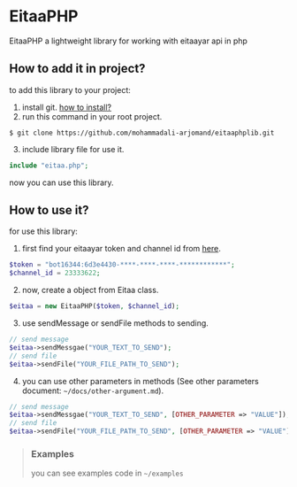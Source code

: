 # EitaaPHP
EitaaPHP a lightweight library for working with eitaayar api in php

## How to add it in project?
to add this library to your project:

1. install git. [how to install?](https://git-scm.com/downloads)
2. run this command in your root project.
```
$ git clone https://github.com/mohammadali-arjomand/eitaaphplib.git
```
3. include library file for use it.

```php
include "eitaa.php";
```
now you can use this library.

## How to use it?
for use this library:
1. first find your eitaayar token and channel id from [here](https://eitaayar.ir).
```php
$token = "bot16344:6d3e4430-****-****-****-************";
$channel_id = 23333622;
```
2. now, create a object from Eitaa class.
```php
$eitaa = new EitaaPHP($token, $channel_id);
```
3. use sendMessage or sendFile methods to sending.
```php
// send message
$eitaa->sendMessgae("YOUR_TEXT_TO_SEND");
// send file
$eitaa->sendFile("YOUR_FILE_PATH_TO_SEND");
```
4. you can use other parameters in methods (See other parameters document: `~/docs/other-argument.md`).
```php
// send message
$eitaa->sendMessgae("YOUR_TEXT_TO_SEND", [OTHER_PARAMETER => "VALUE"]);
// send file
$eitaa->sendFile("YOUR_FILE_PATH_TO_SEND", [OTHER_PARAMETER => "VALUE"]);
```
>### Examples
> you can see examples code in `~/examples`